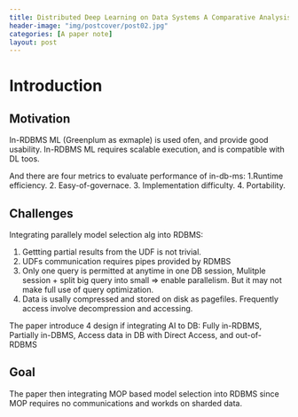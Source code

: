 ```yaml
---
title: Distributed Deep Learning on Data Systems A Comparative Analysis of Approaches
header-image: "img/postcover/post02.jpg"
categories: [A paper note]
layout: post
---
```


# Introduction

## Motivation

In-RDBMS ML (Greenplum as exmaple) is used ofen, and provide good usability.
In-RDBMS ML requires scalable execution, and is compatible with DL toos.

And there are four metrics to evaluate performance of in-db-ms: 
1.Runtime efficiency. 2. Easy-of-governace. 3. Implementation difficulty. 4. Portability.

## Challenges

Integrating parallely model selection alg into RDBMS:

1. Gettting partial results from the UDF is not trivial.
2. UDFs communication requires pipes provided by RDMBS
3. Only one query is permitted at anytime in one DB session, 
   Mulitple session + split big query into small => enable parallelism. But it may not make full use of query optimization.
4. Data is usally compressed and stored on disk as pagefiles. Frequently access involve decompression and accessing.

The paper introduce 4 design if integrating AI to DB: Fully in-RDBMS, Partially in-DBMS, Access data in DB with Direct Access, and out-of-RDBMS

## Goal

The paper then integrating MOP based model selection into RDBMS since MOP requires no communications and workds on sharded data.



